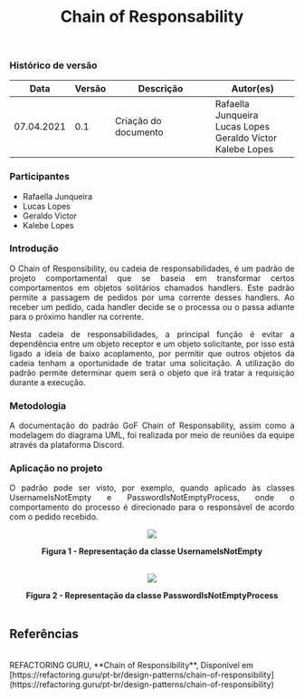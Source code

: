 # <center> Chain of Responsability
<br>
    
### Histórico de versão<br>

|Data | Versão | Descrição | Autor(es)|
| -- | -- | -- | -- |
| 07.04.2021 | 0.1 | Criação do documento | Rafaella Junqueira<br>Lucas Lopes<br>Geraldo Victor<br>Kalebe Lopes|

### Participantes

* Rafaella Junqueira
* Lucas Lopes
* Geraldo Victor
* Kalebe Lopes

### Introdução
<div align="justify">
<p>O Chain of Responsibility, ou cadeia de responsabilidades, é um padrão de projeto comportamental que se baseia em transformar certos comportamentos em objetos solitários chamados handlers. Este padrão permite a passagem de pedidos por uma corrente desses handlers. Ao receber um pedido, cada handler decide se o processa ou o passa adiante para o próximo handler na corrente.</p>
<p>Nesta cadeia de responsabilidades, a principal função é evitar a dependência entre um objeto receptor e um objeto solicitante, por isso está ligado a ideia de baixo acoplamento, por permitir que outros objetos da cadeia tenham a oportunidade de tratar uma solicitação. A utilização do padrão permite determinar quem será o objeto que irá tratar a requisição durante a execução.</p>
</div>

### Metodologia
<div align="justify">
<p>A documentação do padrão GoF Chain of Responsability, assim como a modelagem do diagrama UML, foi realizada por meio de reuniões da equipe através da plataforma Discord.
</div>

### Aplicação no projeto
<div align="justify">
<p>O padrão pode ser visto, por exemplo, quando aplicado às classes UsernameIsNotEmpty e PasswordIsNotEmptyProcess, onde o comportamento do processo é direcionado para o responsável de acordo com o pedido recebido.</p>
</div>

[<div align="center"><img src="../../img/padroes/chain1.png"></div>](../../img/padroes/chain2.png)
<figcaption align='center'>
    <b>Figura 1 - Representação da classe UsernameIsNotEmpty </b>
</figcaption>
<br>

[<div align="center"><img src="../../img/padroes/chain2.png"></div>](../../img/padroes/chain2.png)
<figcaption align='center'>
    <b>Figura 2 - Representação da classe PasswordIsNotEmptyProcess</b>
</figcaption>
<br>

<!-- ### Modelagem UML

[<div align="center"><img src="../../img/padroes/"></div>](../../img/padroes/)
<figcaption align='center'>
    <b>Figura X - </b>
    <br>
    <small>Autores: Rafaella Junqueira e Lucas Lopes</small>
</figcaption>
<br> -->

## Referências
<br>
REFACTORING GURU, **Chain of Responsibility**, Disponível em [https://refactoring.guru/pt-br/design-patterns/chain-of-responsibility](https://refactoring.guru/pt-br/design-patterns/chain-of-responsibility)

